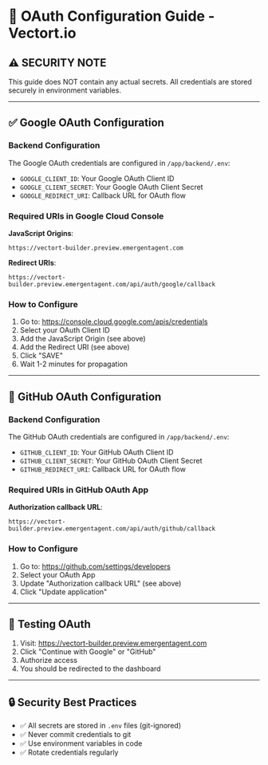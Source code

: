 # 🔐 OAuth Configuration Guide - Vectort.io

## ⚠️ SECURITY NOTE
This guide does NOT contain any actual secrets. All credentials are stored securely in environment variables.

---

## ✅ Google OAuth Configuration

### Backend Configuration
The Google OAuth credentials are configured in `/app/backend/.env`:
- `GOOGLE_CLIENT_ID`: Your Google OAuth Client ID
- `GOOGLE_CLIENT_SECRET`: Your Google OAuth Client Secret
- `GOOGLE_REDIRECT_URI`: Callback URL for OAuth flow

### Required URIs in Google Cloud Console

**JavaScript Origins**:
```
https://vectort-builder.preview.emergentagent.com
```

**Redirect URIs**:
```
https://vectort-builder.preview.emergentagent.com/api/auth/google/callback
```

### How to Configure

1. Go to: https://console.cloud.google.com/apis/credentials
2. Select your OAuth Client ID
3. Add the JavaScript Origin (see above)
4. Add the Redirect URI (see above)
5. Click "SAVE"
6. Wait 1-2 minutes for propagation

---

## 🐙 GitHub OAuth Configuration

### Backend Configuration
The GitHub OAuth credentials are configured in `/app/backend/.env`:
- `GITHUB_CLIENT_ID`: Your GitHub OAuth Client ID
- `GITHUB_CLIENT_SECRET`: Your GitHub OAuth Client Secret
- `GITHUB_REDIRECT_URI`: Callback URL for OAuth flow

### Required URIs in GitHub OAuth App

**Authorization callback URL**:
```
https://vectort-builder.preview.emergentagent.com/api/auth/github/callback
```

### How to Configure

1. Go to: https://github.com/settings/developers
2. Select your OAuth App
3. Update "Authorization callback URL" (see above)
4. Click "Update application"

---

## 🧪 Testing OAuth

1. Visit: https://vectort-builder.preview.emergentagent.com
2. Click "Continue with Google" or "GitHub"
3. Authorize access
4. You should be redirected to the dashboard

---

## 🔒 Security Best Practices

- ✅ All secrets are stored in `.env` files (git-ignored)
- ✅ Never commit credentials to git
- ✅ Use environment variables in code
- ✅ Rotate credentials regularly
